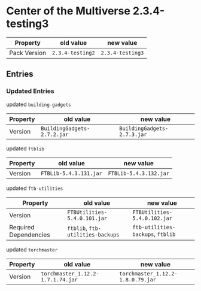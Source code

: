 # Center of the Multiverse 2.3.4-testing3

Property | old value | new value
---|---|---
Pack Version | `2.3.4-testing2` | `2.3.4-testing3`


## Entries

### Updated Entries

updated `building-gadgets`

Property | old value | new value
---|---|---
Version | `BuildingGadgets-2.7.2.jar` | `BuildingGadgets-2.7.3.jar`



updated `ftblib`

Property | old value | new value
---|---|---
Version | `FTBLib-5.4.3.131.jar` | `FTBLib-5.4.3.132.jar`



updated `ftb-utilities`

Property | old value | new value
---|---|---
Version | `FTBUtilities-5.4.0.101.jar` | `FTBUtilities-5.4.0.102.jar`
Required Dependencies | `ftblib`, `ftb-utilities-backups` | `ftb-utilities-backups`, `ftblib`



updated `torchmaster`

Property | old value | new value
---|---|---
Version | `torchmaster_1.12.2-1.7.1.74.jar` | `torchmaster_1.12.2-1.8.0.79.jar`






